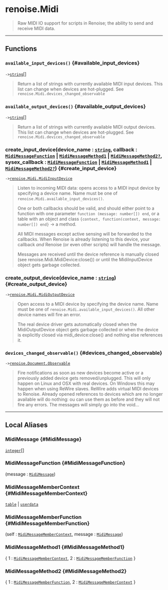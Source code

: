 # renoise.Midi  
> Raw MIDI IO support for scripts in Renoise; the ability to send and receive
> MIDI data.  

<!-- toc -->
  

---  
## Functions
### `available_input_devices()` {#available_input_devices}
`->`[`string`](../../API/builtins/string.md)[]  

> Return a list of strings with currently available MIDI input devices.
> This list can change when devices are hot-plugged.
> See `renoise.Midi.devices_changed_observable`
### `available_output_devices()` {#available_output_devices}
`->`[`string`](../../API/builtins/string.md)[]  

> Return a list of strings with currently available MIDI output devices.
> This list can change when devices are hot-plugged.
> See `renoise.Midi.devices_changed_observable`
### create_input_device(device_name : [`string`](../../API/builtins/string.md), callback : [`MidiMessageFunction`](#MidiMessageFunction) | [`MidiMessageMethod1`](#MidiMessageMethod1) | [`MidiMessageMethod2`](#MidiMessageMethod2)[`?`](../../API/builtins/nil.md), sysex_callback : [`MidiMessageFunction`](#MidiMessageFunction) | [`MidiMessageMethod1`](#MidiMessageMethod1) | [`MidiMessageMethod2`](#MidiMessageMethod2)[`?`](../../API/builtins/nil.md)) {#create_input_device}
`->`[`renoise.Midi.MidiInputDevice`](../../API/renoise/renoise.Midi.MidiInputDevice.md)  

> Listen to incoming MIDI data: opens access to a MIDI input device by
> specifying a device name.
> Name must be one of `renoise.Midi.available_input_devices()`.
> 
> One or both callbacks should be valid, and should either point to a function
> with one parameter `function (message: number[]) end`, or a table with an object
> and class `{context, function(context, message: number[]) end}` -> a method.
> 
> All MIDI messages except active sensing will be forwarded to the callbacks.
> When Renoise is already listening to this device, your callback *and* Renoise
> (or even other scripts) will handle the message.
> 
> Messages are received until the device reference is manually closed (see
> renoise.Midi.MidiDevice:close()) or until the MidiInputDevice object gets garbage
> collected.
### create_output_device(device_name : [`string`](../../API/builtins/string.md)) {#create_output_device}
`->`[`renoise.Midi.MidiOutputDevice`](../../API/renoise/renoise.Midi.MidiOutputDevice.md)  

> Open access to a MIDI device by specifying the device name.
> Name must be one of `renoise.Midi.available_input_devices()`.
> All other device names will fire an error.
> 
> The real device driver gets automatically closed when the MidiOutputDevice
> object gets garbage collected or when the device is explicitly closed
> via midi_device:close() and nothing else references it.
### `devices_changed_observable()` {#devices_changed_observable}
`->`[`renoise.Document.Observable`](../../API/renoise/renoise.Document.Observable.md)  

> Fire notifications as soon as new devices become active or a previously
> added device gets removed/unplugged.
> This will only happen on Linux and OSX with real devices. On Windows this
> may happen when using ReWire slaves. ReWire adds virtual MIDI devices to
> Renoise.
> Already opened references to devices which are no longer available will
> do nothing: ou can use them as before and they will not fire any errors.
> The messages will simply go into the void...  



---  
## Local Aliases  
### MidiMessage {#MidiMessage}
[`integer`](../../API/builtins/integer.md)[]  
  
  
### MidiMessageFunction {#MidiMessageFunction}
(message : [`MidiMessage`](#MidiMessage))  
  
  
### MidiMessageMemberContext {#MidiMessageMemberContext}
[`table`](../../API/builtins/table.md) | [`userdata`](../../API/builtins/userdata.md)  
  
  
### MidiMessageMemberFunction {#MidiMessageMemberFunction}
(self : [`MidiMessageMemberContext`](#MidiMessageMemberContext), message : [`MidiMessage`](#MidiMessage))  
  
  
### MidiMessageMethod1 {#MidiMessageMethod1}
{ 1 : [`MidiMessageMemberContext`](#MidiMessageMemberContext), 2 : [`MidiMessageMemberFunction`](#MidiMessageMemberFunction) }  
  
  
### MidiMessageMethod2 {#MidiMessageMethod2}
{ 1 : [`MidiMessageMemberFunction`](#MidiMessageMemberFunction), 2 : [`MidiMessageMemberContext`](#MidiMessageMemberContext) }  
  
  


